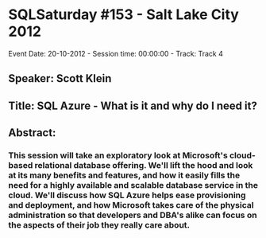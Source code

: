 # SQLSaturday #153 - Salt Lake City 2012
Event Date: 20-10-2012 - Session time: 00:00:00 - Track: Track 4
## Speaker: Scott Klein
## Title: SQL Azure - What is it and why do I need it?
## Abstract:
### This session will take an exploratory look at Microsoft's cloud-based relational database offering. We'll lift the hood and look at its many benefits and features, and how it easily fills the need for a highly available and scalable database service in the cloud. We'll discuss how SQL Azure helps ease provisioning and deployment, and how Microsoft takes care of the physical administration so that developers and DBA's alike can focus on the aspects of their job they really care about.
